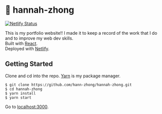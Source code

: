 # 🥳 hannah-zhong
[![Netlify Status](https://api.netlify.com/api/v1/badges/50e1a593-3fcb-48c5-965f-29df296dc398/deploy-status)](https://app.netlify.com/sites/hannah-zhong/deploys)  

This is my portfolio website!! I made it to keep a record of the work that I do and to improve my web dev skills.    
Built with [React](https://github.com/facebook/create-react-app).  
Deployed with [Netlify](https://www.netlify.com/).

## Getting Started

Clone and cd into the repo. [Yarn](https://yarnpkg.com/) is my package manager.

```
$ git clone https://github.com/hann-zhong/hannah-zhong.git
$ cd hannah-zhong
$ yarn install
$ yarn start
```
Go to [localhost:3000](https://localhost:3000).

